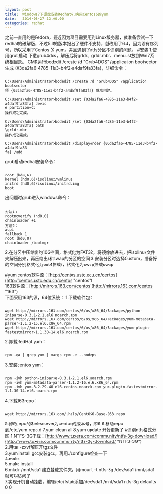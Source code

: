 ```yaml
---
layout: post
title:  Windows7下硬盘安装Redhat6,换用Centos6的yum
date:   2014-08-27 23:00:00
categories: redhat
---
```

之前一直用的是Fedora，最近因为项目需要用到Linux服务器，就准备尝试一下redhat的破解版。不过5.3的版本报出了硬件不支持，就改用了6.4，因为没有序列号，所以采用了Centos 的 yum。并且遇到了ntfs分区不识别的问题。
#安装
1.使用grub启动
下载grub4dos，解压后将grldr、grldr.mbr、menu.lst放到Win7系统根目录。
CMD运行bcdedit /create /d "Grub4DOS" /application bootsector生成
{03da2fa6-4785-11e3-b4f2-a4daf9fa83fa}，详细命令：
<pre><code>
C:\Users\Administrator>bcdedit /create /d "Grub4DOS" /application bootsector
项 {03da2fa6-4785-11e3-b4f2-a4daf9fa83fa} 成功创建。

C:\Users\Administrator>bcdedit /set {03da2fa6-4785-11e3-b4f2-a4daf9fa83fa} devic
e partition=C:
操作成功完成。

C:\Users\Administrator>bcdedit /set {03da2fa6-4785-11e3-b4f2-a4daf9fa83fa} path
\grldr.mbr
操作成功完成。

C:\Users\Administrator>bcdedit /displayorder {03da2fa6-4785-11e3-b4f2-a4daf9fa83
fa} /add
</code></pre>
grub启动redhat安装命令：
<pre><code>
root (hd0,6)
kernel (hd0,6)/isolinux/vmlinuz
initrd (hd0,6)/isolinux/initrd.img
boot
</code></pre>
出问题时grub进入windows命令：
<pre><code>
方法1：
rootnoverify (hd0,0)
chainloader +1
方法2：
acpi
fallback 1
root (hd0,0)
chainloader /bootmgr
</code></pre>
2.在分区中压缩出约10G空间，格式化为FAT32，将镜像放进去，把isolinux文件夹解压出来，再压缩出/和swap的分区的空间
3.安装分区时选择Custom，准备好的空间分别格式化为ext4挂载/，格式化为swap挂载swap

#yum
centos软件源：[http://centos.ustc.edu.cn/centos](http://centos.ustc.edu.cn/centos "centos")</br>
163软件源：[http://mirrors.163.com/centos](http://mirrors.163.com/centos "163")<br/>
下面采用163的源，64位系统：
1.下载软件包：
<pre><code>
wget http://mirrors.163.com/centos/6/os/x86_64/Packages/python-iniparse-0.3.1-2.1.el6.noarch.rpm
wget http://mirrors.163.com/centos/6/os/x86_64/Packages/yum-metadata-parser-1.1.2-16.el6.x86_64.rpm
wget http://mirrors.163.com/centos/6/os/x86_64/Packages/yum-plugin-fastestmirror-1.1.30-14.el6.noarch.rpm
</code></pre>
2.卸载RedHat yum：
<pre><code>
rpm -qa | grep yum | xargs rpm -e --nodeps
</code></pre>
3.安装centos yum：
<pre><code>
rpm -ivh python-iniparse-0.3.1-2.1.el6.noarch.rpm
rpm -ivh yum-metadata-parser-1.1.2-16.el6.x86_64.rpm
rpm -ivh yum-3.2.29-40.el6.centos.noarch.rpm yum-plugin-fastestmirror-1.1.30-14.el6.noarch.rpm
</code></pre>
4.下载163repo：
<pre><code>
wget http://mirrors.163.com/.help/CentOS6-Base-163.repo
</code></pre>
5.修改repo的$releasever为centos的版本号，即6
6.移动repo到/etc/yum.repo.d
7.yum clean all
8.yum update 开始更新了
</code></pre>
#识别ntfs格式分区
1.NTFS-3G下载：[http://www.tuxera.com/community/ntfs-3g-download/](http://www.tuxera.com/community/ntfs-3g-download/ "NTFS-3G")<br/>
2.用tar -zxvf解压开tgz文件<br />
3.yum install gcc安装gcc，再用./configure检查一下<br />
4.make<br />
5.make install<br />
6.mkdir /mnt/sda1 建立挂载文件夹，用mount -t ntfs-3g /dev/sda1 /mnt/sda1就可以访问了<br />
7.实现开机自动挂载，编辑/etc/fstab添加/dev/sda1 /mnt/sda1 ntfs-3g defaults 0 0
